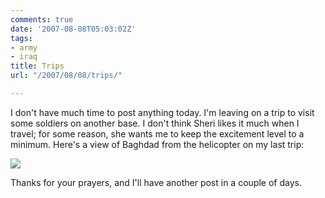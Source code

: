 ```yaml
---
comments: true
date: '2007-08-08T05:03:02Z'
tags:
- army
- iraq
title: Trips
url: "/2007/08/08/trips/"

---
```

<p>I don't have much time to post anything today. I'm leaving on a trip to visit some soldiers on another base. I don't think Sheri likes it much when I travel; for some reason, she wants me to keep the excitement level to a minimum. Here's a view of Baghdad from the helicopter on my last trip:</p>

![](/assets/20070803-006.jpg)

<p>Thanks for your prayers, and I'll have another post in a couple of days. </p>
